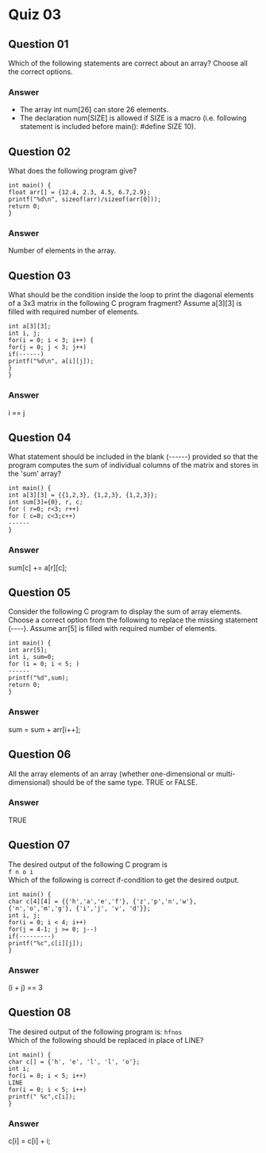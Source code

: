 Quiz 03
=======  

Question 01
-----------  
Which of the following statements are correct about an array? Choose all the correct options.  

### Answer  
* The array int num[26] can store 26 elements.  
* The declaration num[SIZE] is allowed if SIZE is a macro (i.e. following statement is included before main(): #define SIZE 10).   

Question 02
-----------  
What does the following program give?   
```  
int main() {   
float arr[] = {12.4, 2.3, 4.5, 6.7,2.9};   
printf("%d\n", sizeof(arr)/sizeof(arr[0]));   
return 0;   
}  
```  

### Answer  
Number of elements in the array.  

Question 03
-----------  
What should be the condition inside the loop to print the diagonal elements of a 3x3 matrix in the following C program fragment? Assume a[3][3] is filled with required number of elements.  
```  
int a[3][3];  
int i, j;  
for(i = 0; i < 3; i++) {  
for(j = 0; j < 3; j++)  
if(------)  
printf("%d\n", a[i][j]);  
}  
}  
```  

### Answer  
i == j  

Question 04
-----------  
What statement should be included in the blank (------) provided so that the program computes the sum of individual columns of the matrix and stores in the 'sum' array?  
```  
int main() {  
int a[3][3] = {{1,2,3}, {1,2,3}, {1,2,3}};  
int sum[3]={0}, r, c;  
for ( r=0; r<3; r++)  
for ( c=0; c<3;c++)  
------  
}  
```  

### Answer  
sum[c] += a[r][c];  

Question 05
-----------  
Consider the following C program to display the sum of array elements. Choose a correct option from the following to replace the missing statement (----). Assume arr[5] is filled with required number of elements.  
```  
int main() {  
int arr[5];  
int i, sum=0;  
for (i = 0; i < 5; )  
------  
printf("%d",sum);  
return 0;  
}  
```  

### Answer  
sum = sum + arr[i++];  

Question 06
-----------  
All the array elements of an array (whether one-dimensional or multi-dimensional) should be of the same type. TRUE or FALSE.  

### Answer  
TRUE  

Question 07
-----------  
The desired output of the following C program is  
`f n o i`  
Which of the following is correct if-condition to get the desired output.  
```  
int main() {  
char c[4][4] = {{'h','a','e','f'}, {'z','p','n','w'}, {'n','o','m','g'}, {'i','j', 'v', 'd'}};  
int i, j;  
for(i = 0; i < 4; i++)  
for(j = 4-1; j >= 0; j--)  
if(---------)  
printf("%c",c[i][j]);   
}  
```  

### Answer  
(i + j) == 3  

Question 08
-----------  
The desired output of the following program is: `hfnos`   
Which of the following should be replaced in place of LINE? 
```  
int main() {  
char c[] = {'h', 'e', 'l', 'l', 'o'};  
int i;  
for(i = 0; i < 5; i++)  
LINE  
for(i = 0; i < 5; i++)  
printf(" %c",c[i]);  
}  
```  

### Answer  
c[i] = c[i] + i;  